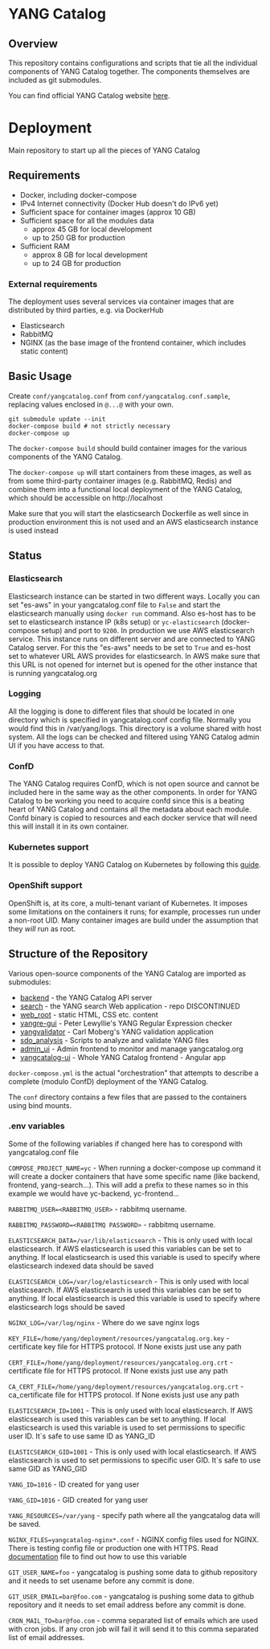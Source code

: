 # YANG Catalog

## Overview

This repository contains configurations and scripts that tie all the individual components of YANG Catalog together. The components themselves are included as git submodules.

You can find official YANG Catalog website [here](https://yangcatalog.org).

# Deployment
Main repository to start up all the pieces of YANG Catalog

## Requirements

* Docker, including docker-compose
* IPv4 Internet connectivity (Docker Hub doesn't do IPv6 yet)
* Sufficient space for container images (approx 10 GB)
* Sufficient space for all the modules data
  - approx 45 GB for local development
  - up to 250 GB for production
* Sufficient RAM
  - approx 8 GB for local development
  - up to 24 GB for production

### External requirements

The deployment uses several services via container images that are
distributed by third parties, e.g. via DockerHub

* Elasticsearch
* RabbitMQ
* NGINX (as the base image of the frontend container, which includes static content)

## Basic Usage

Create `conf/yangcatalog.conf` from `conf/yangcatalog.conf.sample`,
replacing values enclosed in `@...@` with your own.

```
git submodule update --init
docker-compose build # not strictly necessary
docker-compose up
```

The `docker-compose build` should build container images for the
various components of the YANG Catalog.

The `docker-compose up` will start containers from these images, as
well as from some third-party container images (e.g. RabbitMQ,
Redis) and combine them into a functional local deployment
of the YANG Catalog, which should be accessible on
http://localhost

Make sure that you will start the elasticsearch Dockerfile as well
since in production environment this is not used and an AWS elasticsearch
instance is used instead

## Status

### Elasticsearch

Elasticsearch instance can be started in two different ways. Locally
you can set "es-aws" in your yangcatalog.conf file to `False` and start
the elasticsearch manually using `docker run` command. Also es-host
has to be set to elasticsearch instance IP (k8s setup) or
`yc-elasticsearch` (docker-compose setup) and port to `9200`. In production
we use AWS elasticsearch service. This instance runs on different server
and are connected to YANG Catalog server. For this the "es-aws" needs to be
set to `True` and es-host set to whatever URL AWS provides for elasticsearch.
In AWS make sure that this URL is not opened for internet but is opened for
the other instance that is running yangcatalog.org

### Logging

All the logging is done to different files that should be located in
one directory which is specified in yangcatalog.conf config file.
Normally you would find this in /var/yang/logs. This directory is
a volume shared with host system. All the logs can be checked and
filtered using YANG Catalog admin UI if you have access to that.

### ConfD

The YANG Catalog requires ConfD, which is not open source and cannot
be included here in the same way as the other components. In order
for YANG Catalog to be working you need to acquire confd since this
is a beating heart of YANG Catalog and contains all the metadata
about each module. Confd binary is copied to resources and each
docker service that will need this will install it in its own
container.

### Kubernetes support

It is possible to deploy YANG Catalog on Kubernetes by following this [guide](./k8s/README.md).

### OpenShift support

OpenShift is, at its core, a multi-tenant variant of Kubernetes.  It
imposes some limitations on the containers it runs; for example,
processes run under a non-root UID.  Many container images are build
under the assumption that they _will_ run as root.

## Structure of the Repository

Various open-source components of the YANG Catalog are imported as
submodules:

* [backend](https://github.com/YangCatalog/backend) - the YANG Catalog
  API server
* [search](https://github.com/YangCatalog/search) - the YANG search
  Web application - repo DISCONTINUED
* [web_root](https://github.com/YangCatalog/web_root) - static HTML,
  CSS etc. content
* [yangre-gui](https://github.com/plewyllie/yangre-gui) - Peter
  Lewyllie's YANG Regular Expression checker
* [yangvalidator](https://github.com/YangCatalog/yang-validator-extractor) - Carl
  Moberg's YANG validation application
* [sdo_analysis](https://github.com/YangCatalog/sdo_analysis) - Scripts
  to analyze and validate YANG files
* [admin_ui](https://github.com/YangCatalog/admin_ui) - Admin frontend
  to monitor and manage yangcatalog.org
* [yangcatalog-ui](https://github.com/YangCatalog/yangcatalog-ui) - Whole YANG Catalog frontend - Angular app

`docker-compose.yml` is the actual "orchestration" that attempts to
describe a complete (modulo ConfD) deployment of the YANG Catalog.

The `conf` directory contains a few files that are passed to the
containers using bind mounts.

### .env variables

Some of the following variables if changed here has to corespond with yangcatalog.conf file

`COMPOSE_PROJECT_NAME=yc` - When running a docker-compose up command it will create
a docker containers that have some specific name (like backend, frontend, yang-search...).
This will add a prefix to these names so in this example we would have yc-backend, yc-frontend...

`RABBITMQ_USER=<RABBITMQ_USER>` - rabbitmq username.

`RABBITMQ_PASSWORD=<RABBITMQ PASSWORD>`  - rabbitmq username.

`ELASTICSEARCH_DATA=/var/lib/elasticsearch` - This is only used with local elasticsearch. If AWS
elasticsearch is used this variables can be set to anything. If local elasticsearch is used this
variable is used to specify where elasticsearch indexed data should be saved

`ELASTICSEARCH_LOG=/var/log/elasticsearch`  - This is only used with local elasticsearch. If AWS
elasticsearch is used this variables can be set to anything. If local elasticsearch is used this
variable is used to specify where elasticsearch logs should be saved

`NGINX_LOG=/var/log/nginx` - Where do we save nginx logs

`KEY_FILE=/home/yang/deployment/resources/yangcatalog.org.key` - certificate key file for HTTPS protocol.
If None exists just use any path

`CERT_FILE=/home/yang/deployment/resources/yangcatalog.org.crt` - certificate file for HTTPS protocol.
If None exists just use any path

`CA_CERT_FILE=/home/yang/deployment/resources/yangcatalog.org.crt` - ca_certificate file for HTTPS protocol.
If None exists just use any path

`ELASTICSEARCH_ID=1001` - This is only used with local elasticsearch. If AWS
elasticsearch is used this variables can be set to anything. If local elasticsearch is used this
variable is used to set permissions to specific user ID. It`s safe to use same ID as YANG_ID

`ELASTICSEARCH_GID=1001` - This is only used with local elasticsearch. If AWS
elasticsearch is used to set permissions to specific user GID. It`s safe to use same GID as YANG_GID

`YANG_ID=1016` - ID created for yang user

`YANG_GID=1016` - GID created for yang user

`YANG_RESOURCES=/var/yang` - specify path where all the yangcatalog data will be saved.

`NGINX_FILES=yangcatalog-nginx*.conf` - NGINX config files used for NGINX. There is testing config file
or production one with HTTPS. Read [documentation](./DOCUMENTATION) file to find out how to use this variable

`GIT_USER_NAME=foo` - yangcatalog is pushing some data to github repository and it needs to
set usename before any commit is done.

`GIT_USER_EMAIL=bar@foo.com` - yangcatalog is pushing some data to github repository and it needs to
set email address before any commit is done.

`CRON_MAIL_TO=bar@foo.com` - comma separated list of emails which are used
with cron jobs. If any cron job will fail it will send it to this comma separated list of email addresses.
